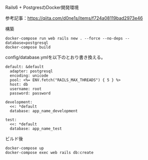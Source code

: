 
Rails6 + PostgresのDocker開発環境

参考記事：https://qiita.com/d0ne1s/items/f724a08119bad2973e46

構築
```
docker-compose run web rails new . --force --no-deps --database=postgresql
docker-compose build
```
config/database.ymlを以下のとおり書き換える。
```
default: &default
  adapter: postgresql
  encoding: unicode
  pool: <%= ENV.fetch("RAILS_MAX_THREADS") { 5 } %>
  host: db
  username: root
  password: password

development:
  <<: *default
  database: app_name_development

test:
  <<: *default
  database: app_name_test
```
ビルド後
```
docker-compose up
docker-compose exec web rails db:create
```
